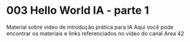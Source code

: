 # 003 Hello World IA - parte 1
Material sobre video de introdução prática para IA
Aqui você pode encontrar os materiais e links referenciados no vídeo do canal Area 42
